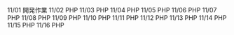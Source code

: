 11/01
開発作業
11/02
PHP
11/03
PHP
11/04
PHP
11/05
PHP
11/06
PHP
11/07
PHP
11/08
PHP
11/09
PHP
11/10
PHP
11/11
PHP
11/12
PHP
11/13
PHP
11/14
PHP
11/15
PHP
11/16
PHP

